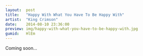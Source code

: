 ```yaml
---
layout:  post
title:   "Happy With What You Have To Be Happy With"
artist:  "King Crimson"
date:    2014-08-10 23:36:00
preview: img/happy-with-what-you-have-to-be-happy-with.jpg
gumid:   HlEm
---
```


Coming soon...

<!-- vim: set tw=79 spell spelllang=en: -->
